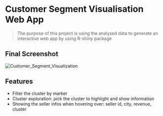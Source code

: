# Customer Segment Visualisation Web App
> The purpose of this project is using the analysed data to generate an interactive web app by using R-shiny package

## Final Screenshot
![Customer_Segment_Visualization](https://user-images.githubusercontent.com/41248641/108426690-29f96780-7290-11eb-822a-334c9402b097.png)

## Features
- Filter the cluster by marker
- Cluster exploration: pick the cluster to highlight and show information
- Showing the seller infos when hovering over: seller id, city, revenue, cluster


